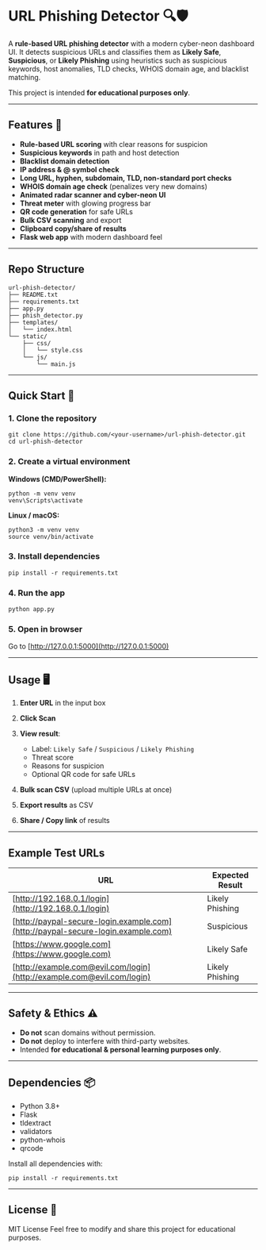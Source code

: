 # URL Phishing Detector 🔍🛡️

A **rule-based URL phishing detector** with a modern cyber-neon dashboard UI.
It detects suspicious URLs and classifies them as **Likely Safe**, **Suspicious**, or **Likely Phishing** using heuristics such as suspicious keywords, host anomalies, TLD checks, WHOIS domain age, and blacklist matching.

This project is intended **for educational purposes only**.

---

## Features 🚀

* **Rule-based URL scoring** with clear reasons for suspicion
* **Suspicious keywords** in path and host detection
* **Blacklist domain detection**
* **IP address & @ symbol check**
* **Long URL, hyphen, subdomain, TLD, non-standard port checks**
* **WHOIS domain age check** (penalizes very new domains)
* **Animated radar scanner and cyber-neon UI**
* **Threat meter** with glowing progress bar
* **QR code generation** for safe URLs
* **Bulk CSV scanning** and export
* **Clipboard copy/share of results**
* **Flask web app** with modern dashboard feel

---

## Repo Structure

```
url-phish-detector/
├── README.txt
├── requirements.txt
├── app.py
├── phish_detector.py
├── templates/
│   └── index.html
└── static/
    ├── css/
    │   └── style.css
    └── js/
        └── main.js
```

---

## Quick Start 🏁

### 1. Clone the repository

```
git clone https://github.com/<your-username>/url-phish-detector.git
cd url-phish-detector
```

### 2. Create a virtual environment

**Windows (CMD/PowerShell):**

```
python -m venv venv
venv\Scripts\activate
```

**Linux / macOS:**

```
python3 -m venv venv
source venv/bin/activate
```

### 3. Install dependencies

```
pip install -r requirements.txt
```

### 4. Run the app

```
python app.py
```

### 5. Open in browser

Go to [http://127.0.0.1:5000](http://127.0.0.1:5000)

---

## Usage 🖥️

1. **Enter URL** in the input box
2. **Click Scan**
3. **View result**:

   * Label: `Likely Safe` / `Suspicious` / `Likely Phishing`
   * Threat score
   * Reasons for suspicion
   * Optional QR code for safe URLs
4. **Bulk scan CSV** (upload multiple URLs at once)
5. **Export results** as CSV
6. **Share / Copy link** of results

---

## Example Test URLs

| URL                                                                              | Expected Result |
| -------------------------------------------------------------------------------- | --------------- |
| [http://192.168.0.1/login](http://192.168.0.1/login)                             | Likely Phishing |
| [http://paypal-secure-login.example.com](http://paypal-secure-login.example.com) | Suspicious      |
| [https://www.google.com](https://www.google.com)                                 | Likely Safe     |
| [http://example.com@evil.com/login](http://example.com@evil.com/login)           | Likely Phishing |

---

## Safety & Ethics ⚠️

* **Do not** scan domains without permission.
* **Do not** deploy to interfere with third-party websites.
* Intended **for educational & personal learning purposes only**.

---

## Dependencies 📦

* Python 3.8+
* Flask
* tldextract
* validators
* python-whois
* qrcode

Install all dependencies with:

```
pip install -r requirements.txt
```

---

## License 📝

MIT License
Feel free to modify and share this project for educational purposes.
